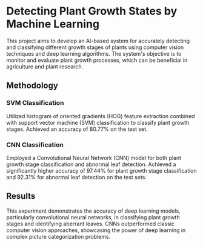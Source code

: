# Detecting Plant Growth States by Machine Learning

This project aims to develop an AI-based system for accurately detecting and classifying different growth stages of plants using computer vision techniques and deep learning algorithms. The system's objective is to monitor and evaluate plant growth processes, which can be beneficial in agriculture and plant research.

## Methodology

### SVM Classification

Utilized histogram of oriented gradients (HOG) feature extraction combined with support vector machine (SVM) classification to classify plant growth stages. Achieved an accuracy of 80.77% on the test set.

### CNN Classification

Employed a Convolutional Neural Network (CNN) model for both plant growth stage classification and abnormal leaf detection. Achieved a significantly higher accuracy of 97.44% for plant growth stage classification and 92.31% for abnormal leaf detection on the test sets.

## Results

This experiment demonstrates the accuracy of deep learning models, particularly convolutional neural networks, in classifying plant growth stages and identifying aberrant leaves. CNNs outperformed classic computer vision approaches, showcasing the power of deep learning in complex picture categorization problems.

